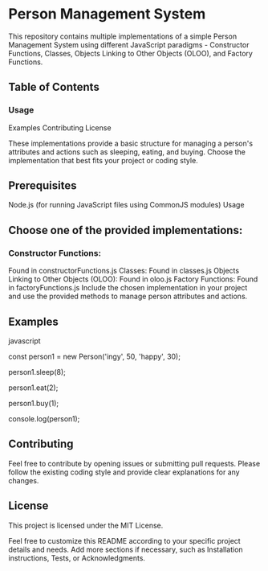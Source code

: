 # Person Management System
This repository contains multiple implementations of a simple Person Management System using different JavaScript paradigms - Constructor Functions, Classes, Objects Linking to Other Objects (OLOO), and Factory Functions.

## Table of Contents

### Usage
Examples
Contributing
License

These implementations provide a basic structure for managing a person's attributes and actions such as sleeping, eating, and buying. Choose the implementation that best fits your project or coding style.

## Prerequisites
Node.js (for running JavaScript files using CommonJS modules)
Usage

## Choose one of the provided implementations:

### Constructor Functions: 
Found in constructorFunctions.js
Classes: Found in classes.js
Objects Linking to Other Objects (OLOO): Found in oloo.js
Factory Functions: Found in factoryFunctions.js
Include the chosen implementation in your project and use the provided methods to manage person attributes and actions.

## Examples
javascript

const person1 = new Person('ingy', 50, 'happy', 30);

person1.sleep(8);

person1.eat(2);

person1.buy(1);

console.log(person1);



## Contributing
Feel free to contribute by opening issues or submitting pull requests. Please follow the existing coding style and provide clear explanations for any changes.

## License
This project is licensed under the MIT License.

Feel free to customize this README according to your specific project details and needs. Add more sections if necessary, such as Installation instructions, Tests, or Acknowledgments.
